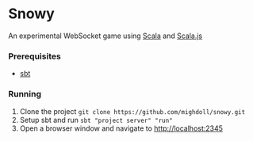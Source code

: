 # Snowy

An experimental WebSocket game using [Scala](http://scala-lang.org) and [Scala.js](http://scala-js.org)

### Prerequisites 

* [sbt](http://www.scala-sbt.org/)

### Running

1. Clone the project `git clone https://github.com/mighdoll/snowy.git`
2. Setup sbt and run `sbt "project server" "run"`
3. Open a browser window and navigate to [http://localhost:2345](http://localhost:2345)
